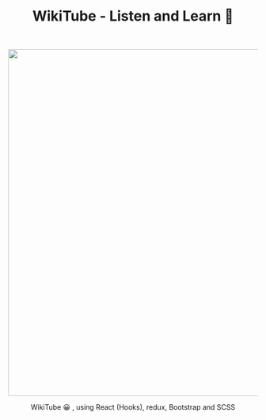 <h1 align="center"> WikiTube - Listen and Learn 🧠</h1> <br>
<p align="center">
  <a href="https://daniel-wikitube.herokuapp.com/#/">
    <img src="http://g.recordit.co/aRSC0hbGXY.gif" width="700px">
  </a>
</p>

<p align="center">
  WikiTube 😀 , using React (Hooks), redux, Bootstrap and SCSS
</p>


